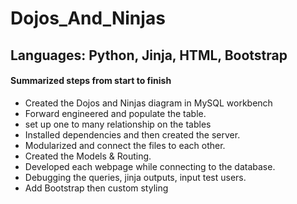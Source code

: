 # Dojos_And_Ninjas

## Languages: Python, Jinja, HTML, Bootstrap

#### Summarized steps from start to finish
- Created the Dojos and Ninjas diagram in MySQL workbench
- Forward engineered and populate the table.
- set up one to many relationship on the tables
- Installed dependencies and then created the server.
- Modularized and connect the files to each other.
- Created the Models & Routing.
- Developed each webpage while connecting to the database.
- Debugging the queries, jinja outputs, input test users.
- Add Bootstrap then custom styling
